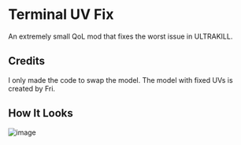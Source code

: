 # Terminal UV Fix
An extremely small QoL mod that fixes the worst issue in ULTRAKILL.

## Credits
I only made the code to swap the model. The model with fixed UVs is created by Fri.

## How It Looks
![image](https://github.com/wafflethings/TerminalUvFix/assets/60797216/c8e18cf2-7ed4-4acf-a805-724a0f1e85b2)
